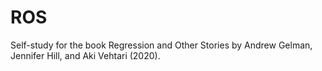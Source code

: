 # ROS

Self-study for the book Regression and Other Stories by Andrew Gelman, Jennifer Hill, and Aki Vehtari (2020).
